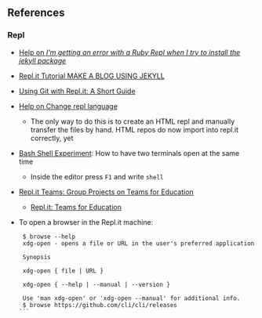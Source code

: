 
## References

### Repl

* [Help on *I'm getting an error with a Ruby Repl when I try to install the jekyll package*](https://repl.it/talk/ask/Package-Installation-failing-on-SASSC/53457?order=new)
* [Repl.it Tutorial MAKE A BLOG USING JEKYLL](https://repl.it/talk/learn/GUIDE-MAKE-A-BLOG-USING-JEKYLL-POG-ALERT-KEK-HAHAYES-ENDORSED/59021)
* [Using Git with Repl.it: A Short Guide](https://repl.it/talk/learn/Using-Git-with-Replit-A-Short-Guide/13491)
* [Help on Change repl language](https://repl.it/talk/ask/Change-repl-language/24718)
  - The only way to do this is to create an HTML repl and manually transfer the files by hand. HTML repos do now import into repl.it correctly, yet
* [Bash Shell Experiment](https://blog.repl.it/shell): How to have two terminals open at the same time
  - Inside the editor press `F1` and write `shell`
* [Repl.it Teams: Group Projects on Teams for Education](https://blog.repl.it/group-projects-teams-education)
  - [Repl.it: Teams for Education](https://blog.repl.it/teams-for-education)
* To open a browser in the Repl.it machine:

   ````
    $ browse --help
    xdg-open - opens a file or URL in the user's preferred application

    Synopsis

    xdg-open { file | URL }

    xdg-open { --help | --manual | --version }

    Use 'man xdg-open' or 'xdg-open --manual' for additional info.
    $ browse https://github.com/cli/cli/releases
  ```